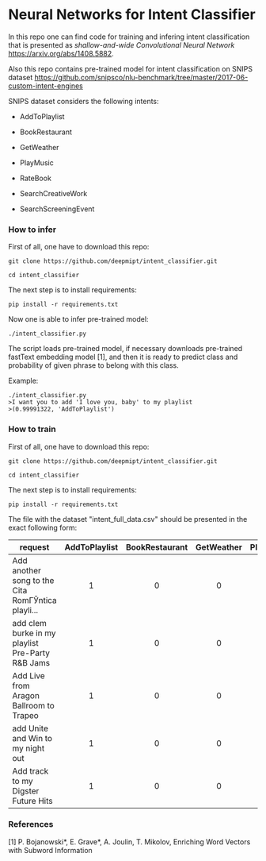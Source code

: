# Neural Networks for Intent Classifier

In this repo one can find code for training and infering intent classification
that is presented as _shallow-and-wide Convolutional Neural Network_ https://arxiv.org/abs/1408.5882.


Also this repo contains pre-trained model for intent classification on SNIPS dataset
https://github.com/snipsco/nlu-benchmark/tree/master/2017-06-custom-intent-engines

SNIPS dataset considers the following intents:

- AddToPlaylist

- BookRestaurant

- GetWeather

- PlayMusic

- RateBook

- SearchCreativeWork

- SearchScreeningEvent


### How to infer

First of all, one have to download this repo:

```
git clone https://github.com/deepmipt/intent_classifier.git

cd intent_classifier
```

The next step is to install requirements:

```
pip install -r requirements.txt
```

Now one is able to infer pre-trained model:

```
./intent_classifier.py
```

The script loads pre-trained model, if necessary downloads pre-trained fastText embedding model [1],
and then it is ready to predict class and probability of given phrase to belong with this class.

Example:
```
./intent_classifier.py
>I want you to add 'I love you, baby' to my playlist
>(0.99991322, 'AddToPlaylist')
```

### How to train

First of all, one have to download this repo:

```
git clone https://github.com/deepmipt/intent_classifier.git

cd intent_classifier
```

The next step is to install requirements:

```
pip install -r requirements.txt
```

The file with the dataset "intent_full_data.csv" should be presented in the exact following form:

| request                                           | 	AddToPlaylist | BookRestaurant |	GetWeather	| PlayMusic	| RateBook	| SearchCreativeWork |	SearchScreeningEvent | 
|-------------------------------------------------- |:---------------:|:--------------:|:--------------:|:---------:|:---------:|:------------------:|:---------------------:|
| Add another song to the Cita RomГЎntica playli... | 1               | 0              | 0              |0          |0          |0                   |0                      |
| add clem burke in my playlist Pre-Party R&B Jams  | 1               | 0              | 0              |0          |0          |0                   |0                      |
| Add Live from Aragon Ballroom to Trapeo           | 1               | 0              | 0              |0          |0          |0                   |0                      |
| add Unite and Win to my night out                 | 1               | 0              | 0              |0          |0          |0                   |0                      |
| Add track to my Digster Future Hits               | 1               | 0              | 0              |0          |0          |0                   |0                      ||




### References

[1] P. Bojanowski*, E. Grave*, A. Joulin, T. Mikolov, Enriching Word Vectors with Subword Information